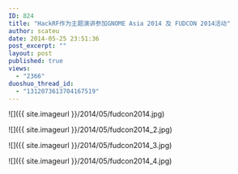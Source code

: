 ```yaml
---
ID: 824
title: "HackRF作为主题演讲参加GNOME Asia 2014 及 FUDCON 2014活动"
author: scateu
date: 2014-05-25 23:51:36
post_excerpt: ""
layout: post
published: true
views:
  - "2366"
duoshuo_thread_id:
  - "1312073613704167519"
---
```

![]({{ site.imageurl }}/2014/05/fudcon2014.jpg) 

![]({{ site.imageurl }}/2014/05/fudcon2014_2.jpg) 

![]({{ site.imageurl }}/2014/05/fudcon2014_3.jpg) 

![]({{ site.imageurl }}/2014/05/fudcon2014_4.jpg) 
